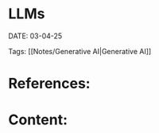 
# LLMs


DATE:  03-04-25


Tags:  [[Notes/Generative AI|Generative AI]]

# References:




# Content:





